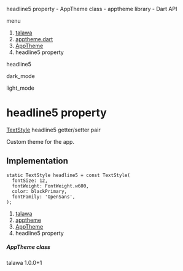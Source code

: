 




headline5 property - AppTheme class - apptheme library - Dart API







menu

1. [talawa](../../index.html)
2. [apptheme.dart](../../apptheme/apptheme-library.html)
3. [AppTheme](../../apptheme/AppTheme-class.html)
4. headline5 property

headline5


dark\_mode

light\_mode




# headline5 property


[TextStyle](https://api.flutter.dev/flutter/painting/TextStyle-class.html)
headline5
getter/setter pair

Custom theme for the app.


## Implementation

```
static TextStyle headline5 = const TextStyle(
  fontSize: 12,
  fontWeight: FontWeight.w600,
  color: blackPrimary,
  fontFamily: 'OpenSans',
);
```

 


1. [talawa](../../index.html)
2. [apptheme](../../apptheme/apptheme-library.html)
3. [AppTheme](../../apptheme/AppTheme-class.html)
4. headline5 property

##### AppTheme class





talawa
1.0.0+1






